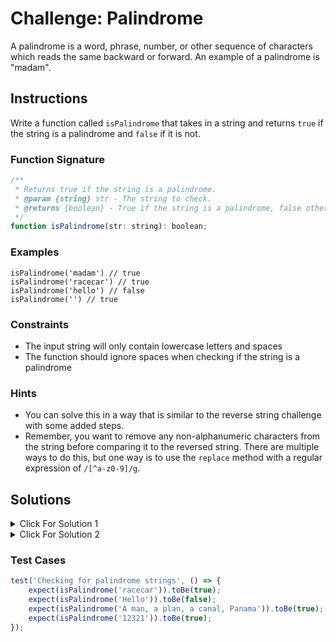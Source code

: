 # Challenge: Palindrome

A palindrome is a word, phrase, number, or other sequence of characters which reads the same backward or forward. An example of a palindrome is "madam".

## Instructions

Write a function called `isPalindrome` that takes in a string and returns `true` if the string is a palindrome and `false` if it is not.

### Function Signature

```js
/**
 * Returns true if the string is a palindrome.
 * @param {string} str - The string to check.
 * @returns {boolean} - True if the string is a palindrome, false otherwise.
 */
function isPalindrome(str: string): boolean;
```

### Examples

```JS
isPalindrome('madam') // true
isPalindrome('racecar') // true
isPalindrome('hello') // false
isPalindrome('') // true
```

### Constraints

-   The input string will only contain lowercase letters and spaces
-   The function should ignore spaces when checking if the string is a palindrome

### Hints

-   You can solve this in a way that is similar to the reverse string challenge with some added steps.
-   Remember, you want to remove any non-alphanumeric characters from the string before comparing it to the reversed string. There are multiple ways to do this, but one way is to use the `replace` method with a regular expression of `/[^a-z0-9]/g`.

## Solutions

<details>
  <summary>Click For Solution 1</summary>

Using `replace` with a regular expression is the easiest way to solve this challenge.

```js
function isPalindrome(str) {
    const formattedStr = str.toLowerCase().replace(/[^a-z0-9]/g, '');
    const reversedStr = formattedStr.split('').reverse().join('');
    return formattedStr === reversedStr;
}
```

### Explanation

-   Take the input string and make it lowercase.
-   Use the `replace` method with a regular expression to remove any non-alphanumeric characters from the string. That way we can compare the string without worrying about spaces or punctuation, such as 'racecar' and 'race car'.
-   Store the result in a variable called `formattedStr`.
-   Reverse the string, just like we did in the last challenge.
-   Compare the original string to the reversed string and return the result. If it is a palindrome, the two strings will be equal, so we return `true`. If it is not a palindrome, the two strings will not be equal, so we return `false`.

</details>

<details>
  <summary>Click For Solution 2</summary>

If you do not want to use a regular expression to strip out non-alphanumeric characters, there are a few ways to do it. We are going to create some helper functions to make it easier.

```js
function isPalindrome(str) {
    const formattedStr = removeNonAlphanumeric(str.toLowerCase());
    const reversedStr = reverseString(formattedStr);
    return formattedStr === reversedStr;
}

function removeNonAlphanumeric(str) {
    let formattedStr = '';
    for (let i = 0; i < str.length; i++) {
        const char = str[i];
        if (isAlphaNumeric(char)) {
            formattedStr += char;
        }
    }
    return formattedStr;
}

function isAlphaNumeric(char) {
    const code = char.charCodeAt(0);
    return (
        (code >= 48 && code <= 57) || // Numbers 0-9
        (code >= 97 && code <= 122) // Lowercase letters a-z
    );
}

function reverseString(str) {
    let reversed = '';
    for (let i = str.length - 1; i >= 0; i--) {
        reversed += str[i];
    }
    return reversed;
}
```

### Explanation

This solution is a bit tougher.

-   Create a helper function called `removeNonAlphanumeric` that takes in a string and returns a new string with all non-alphanumeric characters removed. We do this by looping through the string and checking if each character is alphanumeric with another helper function called `isAlphaNumeric`.

-   In the `isAlphaNumeric` function, we use the `charCodeAt` method to get the character code of the character. We then check if the character code is between 48 and 57, which is the range for numbers 0-9, or if it is between 97 and 122, which is the range for lowercase letters a-z. If it is, we return `true`. If it is not, we return `false`.

-   Once we have a string with only alphanumeric characters, we can reverse it and compare it to the original string to see if it is a palindrome.

</details>

### Test Cases

```js
test('Checking for palindrome strings', () => {
    expect(isPalindrome('racecar')).toBe(true);
    expect(isPalindrome('Hello')).toBe(false);
    expect(isPalindrome('A man, a plan, a canal, Panama')).toBe(true);
    expect(isPalindrome('12321')).toBe(true);
});
```
